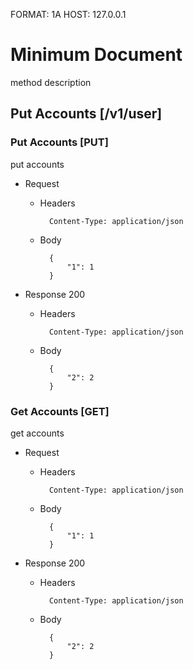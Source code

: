 FORMAT: 1A
HOST: 127.0.0.1

# Minimum Document

method description

## Put Accounts [/v1/user]

### Put Accounts [PUT]

put accounts

+ Request

    + Headers

            Content-Type: application/json

    + Body

            {
                "1": 1
            }

+ Response 200

    + Headers

            Content-Type: application/json

    + Body

            {
                "2": 2
            }


### Get Accounts [GET]

get accounts

+ Request

    + Headers

            Content-Type: application/json

    + Body

            {
                "1": 1
            }

+ Response 200

    + Headers

            Content-Type: application/json

    + Body

            {
                "2": 2
            }

